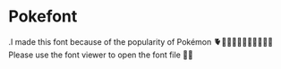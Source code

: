 # Pokefont 
.I made this font because of the popularity of Pokémon
🨨🌼🌼🌼🌼🌼🌼🌼🌼🌼🌼
   Please use the font viewer to open the font file 🌼🌼
